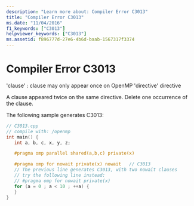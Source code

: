 ```yaml
---
description: "Learn more about: Compiler Error C3013"
title: "Compiler Error C3013"
ms.date: "11/04/2016"
f1_keywords: ["C3013"]
helpviewer_keywords: ["C3013"]
ms.assetid: f896777d-27e6-4b6d-baab-1567317f3374
---
```

# Compiler Error C3013

'clause' : clause may only appear once on OpenMP 'directive' directive

A clause appeared twice on the same directive. Delete one occurrence of the clause.

The following sample generates C3013:

```cpp
// C3013.cpp
// compile with: /openmp
int main() {
   int a, b, c, x, y, z;

   #pragma omp parallel shared(a,b,c) private(x)

   #pragma omp for nowait private(x) nowait   // C3013
   // The previous line generates C3013, with two nowait clauses
   // try the following line instead:
   // #pragma omp for nowait private(x)
   for (a = 0 ; a < 10 ; ++a) {
   }
}
```
